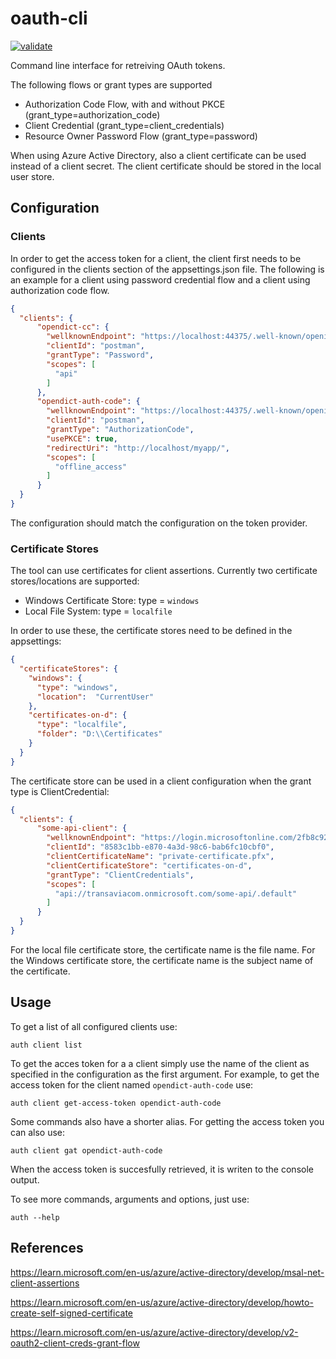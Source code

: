 # oauth-cli

[![validate](https://github.com/aadversteeg/oauth-cli/actions/workflows/validate.yml/badge.svg)](https://github.com/aadversteeg/oauth-cli/actions/workflows/validate.yml)

Command line interface for retreiving OAuth tokens.

The following flows or grant types are supported
- Authorization Code Flow, with and without PKCE (grant_type=authorization_code)
- Client Credential (grant_type=client_credentials)
- Resource Owner Password Flow (grant_type=password)


When using Azure Active Directory, also a client certificate can be used instead of a client secret. The client certificate should be stored in the local user store.


## Configuration

### Clients
In order to get the access token for a client, the client first needs to be configured in the clients section of the appsettings.json file. The following is an example for a client using password credential flow and a client using authorization code flow.

``` json
{
  "clients": {
      "opendict-cc": {
        "wellknownEndpoint": "https://localhost:44375/.well-known/openid-configuration",
        "clientId": "postman",
        "grantType": "Password",
        "scopes": [
          "api"
        ]
      },
      "opendict-auth-code": {
        "wellknownEndpoint": "https://localhost:44375/.well-known/openid-configuration",
        "clientId": "postman",
        "grantType": "AuthorizationCode",
        "usePKCE": true,
        "redirectUri": "http://localhost/myapp/",
        "scopes": [
          "offline_access"
        ]
      }
  }
}
```


The configuration should match the configuration on the token provider.

### Certificate Stores

The tool can use certificates for client assertions. Currently two certificate stores/locations are supported:

- Windows Certificate Store: type = `windows`
- Local File System: type = `localfile`

In order to use these, the certificate stores need to be defined in the appsettings:

``` json
{
  "certificateStores": {
    "windows": {
      "type": "windows",
      "location":  "CurrentUser"
    },
    "certificates-on-d": {
      "type": "localfile",
      "folder": "D:\\Certificates"
    }
  }
}

```

The certificate store can be used in a client configuration when the grant type is ClientCredential:

``` json
{
  "clients": {
      "some-api-client": {
        "wellknownEndpoint": "https://login.microsoftonline.com/2fb8c929-8306-4a3b-8c12-a201b46ce22a/v2.0/.well-known/openid-configuration",
        "clientId": "8583c1bb-e870-4a3d-98c6-bab6fc10cbf0",
        "clientCertificateName": "private-certificate.pfx",
        "clientCertificateStore": "certificates-on-d",
        "grantType": "ClientCredentials",
        "scopes": [
          "api://transaviacom.onmicrosoft.com/some-api/.default"
        ]
      }
  }
}
```

For the local file certificate store, the certificate name is the file name. For the Windows certificate store, the certificate name is the subject name of the certificate.


## Usage

To get a list of all configured clients use:
``` shell
auth client list
```

To get the acces token for a a client simply use the name of the client as specified in the configuration as the first argument. For example, to get the access token for the client named `opendict-auth-code` use:

``` shell
auth client get-access-token opendict-auth-code
```

Some commands also have a shorter alias.  For getting the access token you can also use:

``` shell
auth client gat opendict-auth-code
```

When the access token is succesfully retrieved, it is writen to the console output.

To see more commands, arguments and options, just use:
``` shell
auth --help
```






## References

https://learn.microsoft.com/en-us/azure/active-directory/develop/msal-net-client-assertions

https://learn.microsoft.com/en-us/azure/active-directory/develop/howto-create-self-signed-certificate

https://learn.microsoft.com/en-us/azure/active-directory/develop/v2-oauth2-client-creds-grant-flow